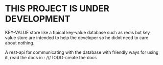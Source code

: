 <h1>THIS PROJECT IS UNDER DEVELOPMENT</h1>
KEY-VALUE store like a tipical key-value database such as redis but key value store are intended
to help the developer so he didnt need to care about nothing.


A rest-api for communicating with the database with friendly ways for using it, read the docs in :
///TODO-create the docs

